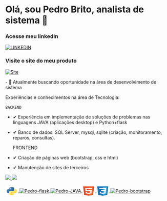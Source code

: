 # Olá, sou Pedro Brito, analista de sistema 👋

### Acesse meu linkedIn 
[![LINKEDIN](https://img.shields.io/badge/LinkedIn-0077B5?style=for-the-badge&logo=linkedin&logoColor=white)](https://www.linkedin.com/in/pedro-brito-neto/)
### Visite o site do meu produto
 [![Site](https://img.shields.io/website?label=Caracasdelivery.site&style=for-thebadge&url=https://caracasdelivery.site/)](https://www.linkedin.com/in/pedro-brito-neto/)
 
 <p>
- 🔭 Atualmente buscando oportunidade na área de desenvolvimento de sistema




Experiências e conhecimentos na área de Tecnologia:

    BACKEND
- ✔ Experiência em implementação de soluções de problemas nas linguagens JAVA (aplicações desktop) e Python+flask
- ✔ Banco de dados: SQL Server, mysql, sqlite (criação, monitoramento, reparos, consultas).

    FRONTEND 
- ✔ Criação de páginas web (bootstrap, css e html)
- ✔ Manutenção de sites de terceiros

<div>
  <a href="https://github.com/pedrobriton">
  <img height="180em" src="https://github-readme-stats.vercel.app/api?username=pedrobriton&show_icons=true&theme=dracula&include_all_commits=true&count_private=true"/>
  <img height="180em" src="https://github-readme-stats.vercel.app/api/top-langs/?username=pedrobriton&layout=compact&langs_count=7&theme=dracula"/>
</div>
<div style="display: inline_block"><br>
  <img align="center" alt="Pedro-Python" height="30" width="40" src="https://raw.githubusercontent.com/devicons/devicon/master/icons/python/python-original.svg">
  <img align="center" alt="Pedro-flask" height="30" width="40" src="https://cdn.jsdelivr.net/gh/devicons/devicon/icons/flask/flask-original-wordmark.svg" />
  <img align="center" alt="Pedro-JAVA" height="30" width="40" src="https://cdn.jsdelivr.net/gh/devicons/devicon/icons/java/java-original.svg" />
  <img align="center" alt="Pedro-HTML" height="30" width="40" src="https://raw.githubusercontent.com/devicons/devicon/master/icons/html5/html5-original.svg">
  <img align="center" alt="Pedro-CSS" height="30" width="40" src="https://raw.githubusercontent.com/devicons/devicon/master/icons/css3/css3-original.svg">
  <img align="center" alt="Pedro-bootstrap" height="30" width="40" src="https://cdn.jsdelivr.net/gh/devicons/devicon/icons/bootstrap/bootstrap-plain-wordmark.svg" />
  
</div>
  
 

 


  
   



